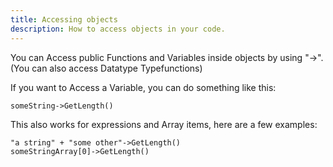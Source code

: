 ```yaml
---
title: Accessing objects
description: How to access objects in your code.
---
```


You can Access public Functions and Variables inside objects by using "->".
(You can also access Datatype Typefunctions)

If you want to Access a Variable, you can do something like this:

```
someString->GetLength()
```

This also works for expressions and Array items, here are a few examples:

```
"a string" + "some other"->GetLength()
someStringArray[0]->GetLength()
```